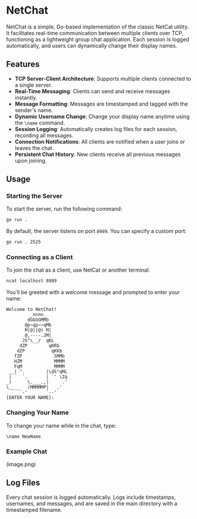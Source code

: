 # NetChat

NetChat is a simple, Go-based implementation of the classic NetCat utility. It facilitates real-time communication between multiple clients over TCP, functioning as a lightweight group chat application. Each session is logged automatically, and users can dynamically change their display names.

## Features

- **TCP Server-Client Architecture**: Supports multiple clients connected to a single server.
- **Real-Time Messaging**: Clients can send and receive messages instantly.
- **Message Formatting**: Messages are timestamped and tagged with the sender's name.
- **Dynamic Username Change**: Change your display name anytime using the `\name` command.
- **Session Logging**: Automatically creates log files for each session, recording all messages.
- **Connection Notifications**: All clients are notified when a user joins or leaves the chat.
- **Persistent Chat History**: New clients receive all previous messages upon joining.

## Usage

### Starting the Server

To start the server, run the following command:

```bash
go run .
```

By default, the server listens on port `8989`. You can specify a custom port:

```bash
go run . 2525
```

### Connecting as a Client

To join the chat as a client, use NetCat or another terminal:

```bash
ncat localhost 8989
```

You'll be greeted with a welcome message and prompted to enter your name:

```
Welcome to NetChat!
         _nnnn_
        dGGGGMMb
       @p~qp~~qMb
       M|@||@) M|
       @,----.JM|
      JS^\__/  qKL
     dZP        qKRb
    dZP          qKKb
   fZP            SMMb
   HZM            MMMM
   FqM            MMMM
 __| ".        |\dS"qML
 |    `.       | `' \Zq
_)      \.___.,|     .'
\____   )MMMMMP|   .'
     `-'       `--'
[ENTER YOUR NAME]:
```

### Changing Your Name

To change your name while in the chat, type:

```
\name NewName
```

### Example Chat
 (image.png)

## Log Files

Every chat session is logged automatically. Logs include timestamps, usernames, and messages, and are saved in the main directory with a timestamped filename.
